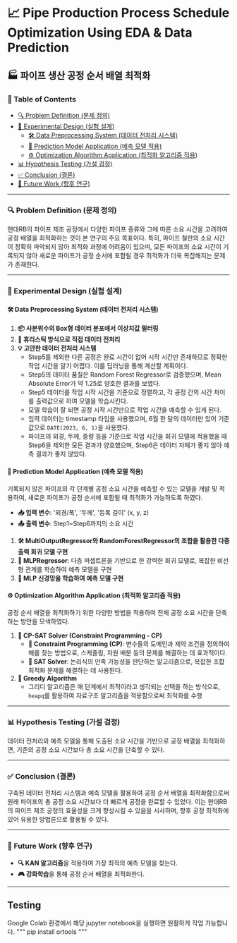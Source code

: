# 📈 Pipe Production Process Schedule Optimization Using EDA & Data Prediction

## 🏭 파이프 생산 공정 순서 배열 최적화

### 📑 Table of Contents
- [🔍 Problem Definition (문제 정의)](#problem-definition-문제-정의)
- [🧪 Experimental Design (실험 설계)](#experimental-design-실험-설계)
  - [🛠️ Data Preprocessing System (데이터 전처리 시스템)](#data-preprocessing-system-데이터-전처리-시스템)
  - [🤖 Prediction Model Application (예측 모델 적용)](#prediction-model-application-예측-모델-적용)
  - [⚙️ Optimization Algorithm Application (최적화 알고리즘 적용)](#optimization-algorithm-application-최적화-알고리즘-적용)
- [📊 Hypothesis Testing (가설 검정)](#hypothesis-testing-가설-검정)
- [✅ Conclusion (결론)](#conclusion-결론)
- [🔮 Future Work (향후 연구)](#future-work-향후-연구)

---

### 🔍 Problem Definition (문제 정의)

현대RB의 파이프 제조 공정에서 다양한 파이프 종류와 그에 따른 소요 시간을 고려하여 공정 배열을 최적화하는 것이 본 연구의 주요 목표이다. 특히, 파이프 철판의 소요 시간이 정확히 파악되지 않아 최적화 과정에 어려움이 있으며, 모든 파이프의 소요 시간이 기록되지 않아 새로운 파이프가 공정 순서에 포함될 경우 최적화가 더욱 복잡해지는 문제가 존재한다.

---

### 🧪 Experimental Design (실험 설계)

#### 🛠️ Data Preprocessing System (데이터 전처리 시스템)

1. **📦 사분위수의 Box형 데이터 분포에서 이상치값 필터링**
2. **🔧 휴리스틱 방식으로 직접 데이터 전처리**
3. **💡 고안한 데이터 전처리 시스템**
   - Step5를 제외한 다른 공정은 완료 시간이 없어 시작 시간만 존재하므로 정확한 작업 시간을 알기 어렵다. 이를 딥러닝을 통해 계산할 계획이다.
   - Step5의 데이터 품질은 Random Forest Regressor로 검증했으며, Mean Absolute Error가 약 1.25로 양호한 결과를 보였다.
   - Step5 데이터를 작업 시작 시간을 기준으로 정렬하고, 각 공정 간의 시간 차이를 출력값으로 하여 모델을 학습시킨다.
   - 모델 학습이 잘 되면 공정 시작 시간만으로 작업 시간을 예측할 수 있게 된다.
   - 입력 데이터는 timestamp 타입을 사용했으며, 6월 한 달의 데이터만 있어 기준 값으로 `DATE(2023, 6, 1)`을 사용했다.
   - 파이프의 외경, 두께, 중량 등을 기준으로 작업 시간을 회귀 모델에 적용했을 때 Step6을 제외한 모든 결과가 양호했으며, Step6은 데이터 자체가 좋지 않아 예측 결과가 좋지 않았다.

#### 🤖 Prediction Model Application (예측 모델 적용)

기록되지 않은 파이프의 각 단계별 공정 소요 시간을 예측할 수 있는 모델을 개발 및 적용하여, 새로운 파이프가 공정 순서에 포함될 때 최적화가 가능하도록 하였다.

- **📥 입력 변수**: '외경/폭', '두께', '등록 길이' (x, y, z)
- **📤 출력 변수**: Step1~Step6까지의 소요 시간

1. **🛠️ MultiOutputRegressor와 RandomForestRegressor의 조합을 활용한 다중 출력 회귀 모델 구현**
2. **🧠 MLPRegressor**: 다층 퍼셉트론을 기반으로 한 강력한 회귀 모델로, 복잡한 비선형 관계를 학습하여 예측 모델을 구현
3. **🧩 MLP 신경망을 학습하여 예측 모델 구현**

#### ⚙️ Optimization Algorithm Application (최적화 알고리즘 적용)

공정 순서 배열을 최적화하기 위한 다양한 방법을 적용하여 전체 공정 소요 시간을 단축하는 방안을 모색하였다.

1. **🔧 CP-SAT Solver (Constraint Programming - CP)**
   - **📏 Constraint Programming (CP)**: 변수들의 도메인과 제약 조건을 정의하여 해를 찾는 방법으로, 스케줄링, 자원 배분 등의 문제를 해결하는 데 효과적이다.
   - **🧩 SAT Solver**: 논리식의 만족 가능성을 판단하는 알고리즘으로, 복잡한 조합 최적화 문제를 해결하는 데 사용된다.
2. **🏃 Greedy Algorithm**
   - 그리디 알고리즘은 매 단계에서 최적이라고 생각되는 선택을 하는 방식으로, `heapq`를 활용하여 자료구조 알고리즘을 적용함으로써 최적화를 수행

---

### 📊 Hypothesis Testing (가설 검정)

데이터 전처리와 예측 모델을 통해 도출된 소요 시간을 기반으로 공정 배열을 최적화하면, 기존의 공정 소요 시간보다 총 소요 시간을 단축할 수 있다.

---

### ✅ Conclusion (결론)

구축된 데이터 전처리 시스템과 예측 모델을 활용하여 공정 순서 배열을 최적화함으로써 원래 파이프의 총 공정 소요 시간보다 더 빠르게 공정을 완료할 수 있었다. 이는 현대RB의 파이프 제조 공정의 효율성을 크게 향상시킬 수 있음을 시사하며, 향후 공정 최적화에 있어 유용한 방법론으로 활용될 수 있다.

---

### 🔮 Future Work (향후 연구)

- **🔍 KAN 알고리즘**을 적용하여 가장 최적의 예측 모델을 찾는다.
- **🎮 강화학습**을 통해 공정 순서 배열을 최적화한다.

---

## Testing

Google Colab 환경에서 해당 jupyter notebook을 실행하면 원활하게 작업 가능합니다.
"""
pip install ortools
"""
